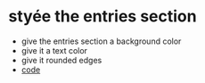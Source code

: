 # styée the entries section

-   give the entries section a background color
-   give it a text color
-   give it rounded edges
-   [code](style.css)
